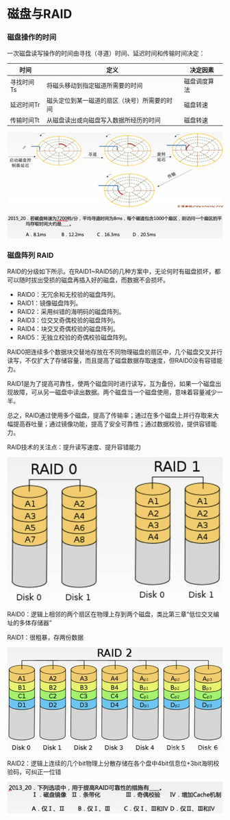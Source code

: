 # 磁盘与RAID

### 磁盘操作的时间

一次磁盘读写操作的时间由寻找（寻道）时间、延迟时间和传输时间决定：

| 时间       | 定义                                         | 决定因素     |
| ---------- | -------------------------------------------- | ------------ |
| 寻找时间Ts | 将磁头移动到指定磁道所需要的时间             | 磁盘调度算法 |
| 延迟时间Tr | 磁头定位到某一磁道的扇区（块号）所需要的时间 | 磁盘转速     |
| 传输时间Tt | 从磁盘读出或向磁盘写入数据所经历的时间       | 磁盘转速     |

![](1.png)

![](2.png)

### 磁盘阵列 RAID

RAID的分级如下所示。在RAID1~RAID5的几种方案中，无论何时有磁盘损坏，都可以随时拔出受损的磁盘再插入好的磁盘，而数据不会损坏。

- RAID0：无冗余和无校验的磁盘阵列。
- RAID1：镜像磁盘阵列。
- RAID2：采用纠错的海明码的磁盘阵列。
- RAID3：位交叉奇偶校验的磁盘阵列。
- RAID4：块交叉奇偶校验的磁盘阵列。
- RAID5：无独立校验的奇偶校验磁盘阵列。

RAID0把连续多个数据块交替地存放在不同物理磁盘的扇区中，几个磁盘交叉并行读写，不仅扩大了存储容量，而且提高了磁盘数据存取速度，但RAID0没有容错能力。

RAID1是为了提高可靠性，使两个磁盘同时进行读写，互为备份，如果一个磁盘出现故障，可从另一磁盘中读出数据。两个磁盘当一个磁盘使用，意味着容量减少一半。

总之，RAID通过使用多个磁盘，提高了传输率；通过在多个磁盘上并行存取来大幅提高吞吐量；通过镜像功能，提高了安全可靠性；通过数据校验，提供容错能力。

RAID技术的关注点：提升读写速度、提升容错能力

![](3.png)

RAID0：逻辑上相邻的两个扇区在物理上存到两个磁盘，类比第三章“低位交叉编址的多体存储器”

RAID1：很粗暴，存两份数据

![](4.png)

RAID2：逻辑上连续的几个bit物理上分散存储在各个盘中4bit信息位+3bit海明校验码，可纠正一位错

![](5.png)
